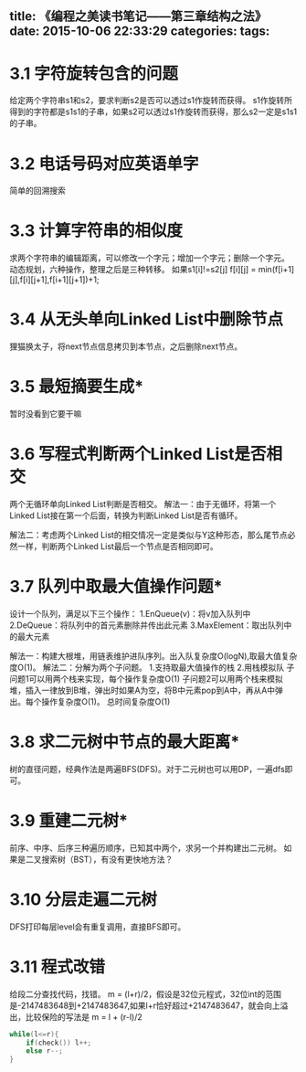 title: 《编程之美读书笔记——第三章结构之法》
date: 2015-10-06 22:33:29
categories:
tags:
---
# 3.1 字符旋转包含的问题
给定两个字符串s1和s2，要求判断s2是否可以透过s1作旋转而获得。
s1作旋转所得到的字符都是s1s1的子串，如果s2可以透过s1作旋转而获得，那么s2一定是s1s1的子串。
<!-- more -->

# 3.2 电话号码对应英语单字
简单的回溯搜索

# 3.3 计算字符串的相似度
求两个字符串的编辑距离，可以修改一个字元；增加一个字元；删除一个字元。
动态规划，六种操作，整理之后是三种转移。
如果s1[i]!=s2[j]
f[i][j] = min(f[i+1][j],f[i][j+1],f[i+1][j+1])+1;

# 3.4 从无头单向Linked List中删除节点
狸猫换太子，将next节点信息拷贝到本节点，之后删除next节点。

# 3.5 最短摘要生成*
暂时没看到它要干嘛

# 3.6 写程式判断两个Linked List是否相交
两个无循环单向Linked List判断是否相交。
解法一：由于无循环，将第一个Linked List接在第一个后面，转换为判断Linked List是否有循环。

解法二：考虑两个Linked List的相交情况一定是类似与Y这种形态，那么尾节点必然一样，判断两个Linked List最后一个节点是否相同即可。

# 3.7 队列中取最大值操作问题*
设计一个队列，满足以下三个操作：
1.EnQueue(v)：将v加入队列中
2.DeQueue：将队列中的首元素删除并传出此元素
3.MaxElement：取出队列中的最大元素

解法一：构建大根堆，用链表维护进队序列。出入队复杂度O(logN),取最大值复杂度O(1)。
解法二：分解为两个子问题。
1.支持取最大值操作的栈
2.用栈模拟队
子问题1可以用两个栈来实现，每个操作复杂度O(1)
子问题2可以用两个栈来模拟堆，插入一律放到B堆，弹出时如果A为空，将B中元素pop到A中，再从A中弹出。每个操作复杂度O(1)。
总时间复杂度O(1)

# 3.8 求二元树中节点的最大距离*
树的直径问题，经典作法是两遍BFS(DFS)。对于二元树也可以用DP，一遍dfs即可。

# 3.9 重建二元树*
前序、中序、后序三种遍历顺序，已知其中两个，求另一个并构建出二元树。
如果是二叉搜索树（BST），有没有更快地方法？

# 3.10 分层走遍二元树
DFS打印每层level会有重复调用，直接BFS即可。

# 3.11 程式改错
给段二分查找代码，找错。
m = (l+r)/2，假设是32位元程式，32位int的范围是-2147483648到+2147483647,如果l+r恰好超过+2147483647，就会向上溢出，比较保险的写法是 m = l + (r-l)/2
```cpp
while(l<=r){
	if(check()) l++;
	else r--;
}
```



